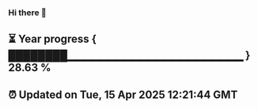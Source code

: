 ### Hi there 👋
⏳ Year progress { ████████▁▁▁▁▁▁▁▁▁▁▁▁▁▁▁▁▁▁▁▁▁▁ } 28.63 %
---
⏰ Updated on Tue, 15 Apr 2025 12:21:44 GMT
---
